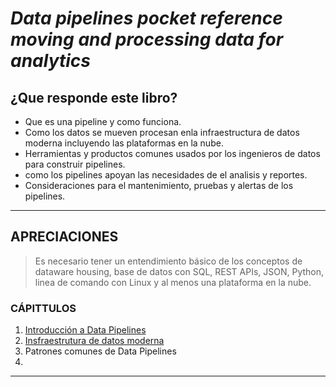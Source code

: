 # ***Data pipelines pocket reference moving and processing data for analytics***
## **¿Que responde este libro?**
- Que es una pipeline y como funciona.
- Como los datos se mueven procesan enla infraestructura de datos moderna incluyendo las plataformas en la nube.
- Herramientas y productos comunes usados por los ingenieros de datos para construir pipelines.
- como los pipelines apoyan las necesidades de el analisis y reportes.
- Consideraciones para el mantenimiento, pruebas y alertas de los pipelines.
---
## APRECIACIONES
> Es necesario tener un entendimiento básico de los conceptos de dataware housing, base de datos con SQL, REST APIs, JSON, Python, linea de comando con Linux y al menos una plataforma en la nube.
### CÁPITTULOS
1. [Introducción a Data Pipelines](Cap1)
2. [Insfraestrutura de datos moderna](Cap2)
3. Patrones comunes de Data Pipelines
4. 
---
